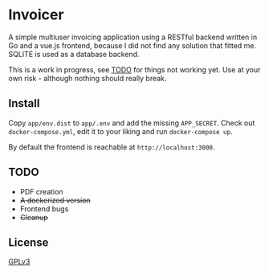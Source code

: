 # Invoicer

A simple multiuser invoicing application using a RESTful backend written in Go and a vue.js frontend,
because I did not find any solution that fitted me. SQLITE is used as a database backend.

This is a work in progress, see [TODO](#todo) for things not working yet. Use at your own risk - although nothing should really break.

## Install

Copy `app/env.dist` to `app/.env` and add the missing `APP_SECRET`. Check out `docker-compose.yml`, edit it to your liking and run `docker-compose up`.

By default the frontend is reachable at `http://localhost:3000`.

## <a name="todo"></a> TODO

* PDF creation
* ~~A dockerized version~~
* Frontend bugs
* ~~Cleanup~~

## License

[GPLv3](LICENSE)
